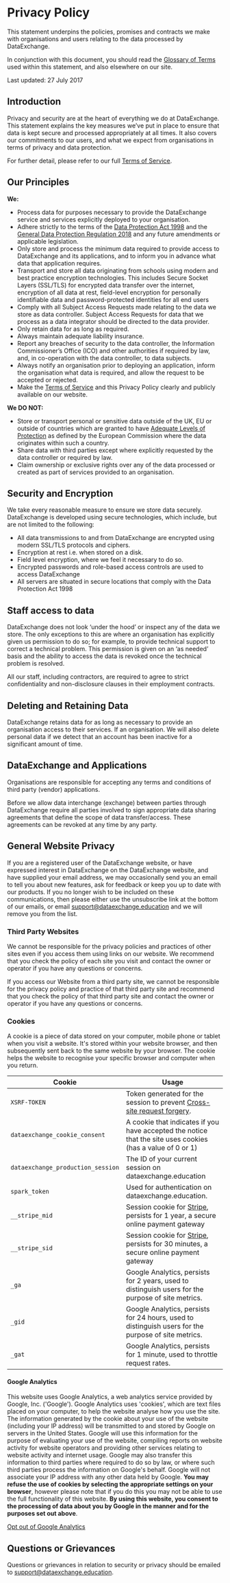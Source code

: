 # Privacy Policy

This statement underpins the policies, promises and contracts we make with organisations and users relating to the data processed by DataExchange.

In conjunction with this document, you should read the [Glossary of Terms](https://dataexchange.education/glossary) used within this statement, and also elsewhere on our site.

Last updated: 27 July 2017

## Introduction

Privacy and security are at the heart of everything we do at DataExchange. This statement explains the key measures we’ve put in place to ensure that data is kept secure and processed appropriately at all times. It also covers our commitments to our users, and what we expect from organisations in terms of privacy and data protection.

For further detail, please refer to our full [Terms of Service](https://dataexchange.education/terms).

## Our Principles

__We:__

* Process data for purposes necessary to provide the DataExchange service and services explicitly deployed to your organisation.
* Adhere strictly to the terms of the [Data Protection Act 1998](http://www.legislation.gov.uk/ukpga/1998/29) and the [General Data Protection Regulation 2018](http://eur-lex.europa.eu/legal-content/EN/TXT/PDF/?uri=CELEX:32016R0679&from=EN) and any future amendments or applicable legislation.
* Only store and process the minimum data required to provide access to DataExchange and its applications, and to inform you in advance what data that application requires.
* Transport and store all data originating from schools using modern and best practice encryption technologies.  This includes Secure Socket Layers (SSL/TLS) for encrypted data transfer over the internet, encryption of all data at rest, field-level encryption for personally identifiable data and password-protected identities for all end users
* Comply with all Subject Access Requests made relating to the data we store as data controller. Subject Access Requests for data that we process as a data integrator should be directed to the data provider.
* Only retain data for as long as required.
* Always maintain adequate liability insurance.
* Report any breaches of security to the data controller, the Information Commissioner’s Office (ICO) and other authorities if required by law, and, in co-operation with the data controller, to data subjects.
* Always notify an organisation prior to deploying an application, inform the organisation what data is required, and allow the request to be accepted or rejected.
* Make the [Terms of Service](https://dataexchange.education/terms) and this Privacy Policy clearly and publicly available on our website.

__We DO NOT:__

* Store or transport personal or sensitive data outside of the UK, EU or outside of countries which are granted to have [Adequate Levels of Protection](https://ec.europa.eu/justice/data-protection/international-transfers/adequacy/index_en.htm) as defined by the European Commission where the data originates within such a country.
* Share data with third parties except where explicitly requested by the data controller or required by law.
* Claim ownership or exclusive rights over any of the data processed or created as part of services provided to an organisation.

## Security and Encryption

We take every reasonable measure to ensure we store data securely. DataExchange is developed using secure technologies, which include, but are not limited to the following:

* All data transmissions to and from DataExchange are encrypted using modern SSL/TLS protocols and ciphers.
* Encryption at rest i.e. when stored on a disk.
* Field level encryption, where we feel it necessary to do so.
* Encrypted passwords and role-based access controls are used to access DataExchange
* All servers are situated in secure locations that comply with the Data Protection Act 1998

## Staff access to data

DataExchange does not look ‘under the hood’ or inspect any of the data we store.  The only exceptions to this are where an organisation has explicitly given us permission to do so; for example, to provide technical support to correct a technical problem. This permission is given on an ‘as needed’ basis and the ability to access the data is revoked once the technical problem is resolved.

All our staff, including contractors, are required to agree to strict confidentiality and non-disclosure clauses in their employment contracts.

## Deleting and Retaining Data

DataExchange retains data for as long as necessary to provide an organisation access to their services. If an organisation.  We will also delete personal data if we detect that an account has been inactive for a significant amount of time.

## DataExchange and Applications

Organisations are responsible for accepting any terms and conditions of third party (vendor) applications.

Before we allow data interchange (exchange) between parties through DataExchange require all parties involved to sign appropriate data sharing agreements that define the scope of data transfer/access. These agreements can be revoked at any time by any party.

## General Website Privacy

If you are a registered user of the DataExchange website, or have expressed interest in DataExchange on the DataExchange website, and have supplied your email address, we may occasionally send you an email to tell you about new features, ask for feedback or keep you up to date with our products. If you no longer wish to be included on these communications, then please either use the unsubscribe link at the bottom of our emails, or email [support@dataexchange.education](mailto:support@dataexchange.education) and we will remove you from the list.

### Third Party Websites

We cannot be responsible for the privacy policies and practices of other sites even if you access them using links on our website. We recommend that you check the policy of each site you visit and contact the owner or operator if you have any questions or concerns.

If you access our Website from a third party site, we cannot be responsible for the privacy policy and practice of that third party site and recommend that you check the policy of that third party site and contact the owner or operator if you have any questions or concerns.

### Cookies

A cookie is a piece of data stored on your computer, mobile phone or tablet when you visit a website. It's stored within your website browser, and then subsequently sent back to the same website by your browser. The cookie helps the website to recognise your specific browser and computer when you return.

| Cookie | Usage |
| --- | --- |
| `XSRF-TOKEN` | Token generated for the session to prevent [Cross-site request forgery](https://en.wikipedia.org/wiki/Cross-site_request_forgery). |
| `dataexchange_cookie_consent` | A cookie that indicates if you have accepted the notice that the site uses cookies (has a value of 0 or 1) |
| `dataexchange_production_session` | The ID of your current session on dataexchange.education  |
| `spark_token` | Used for authentication on dataexchange.education. |
| `__stripe_mid` | Session cookie for [Stripe](https://stripe.com/gb), persists for 1 year, a secure online payment gateway |
| `__stripe_sid` | Session cookie for [Stripe](https://stripe.com/gb), persists for 30 minutes, a secure online payment gateway |
| `_ga` | Google Analytics, persists for 2 years, used to distinguish users for the purpose of site metrics. |
| `_gid` | Google Analytics, persists for 24 hours, used to distinguish users for the purpose of site metrics. |
| `_gat` | Google Analytics, persists for 1 minute, used to throttle request rates. |

#### Google Analytics

This website uses Google Analytics, a web analytics service provided by Google, Inc. ('Google'). Google Analytics uses 'cookies', which are text files placed on your computer, to help the website analyse how you use the site. The information generated by the cookie about your use of the website (including your IP address) will be transmitted to and stored by Google on servers in the United States. Google will use this information for the purpose of evaluating your use of the website, compiling reports on website activity for website operators and providing other services relating to website activity and internet usage. Google may also transfer this information to third parties where required to do so by law, or where such third parties process the information on Google's behalf. Google will not associate your IP address with any other data held by Google. __You may refuse the use of cookies by selecting the appropriate settings on your browser__, however please note that if you do this you may not be able to use the full functionality of this website. __By using this website, you consent to the processing of data about you by Google in the manner and for the purposes set out above__.

[Opt out of Google Analytics](https://tools.google.com/dlpage/gaoptout?hl=en)

## Questions or Grievances

Questions or grievances in relation to security or privacy should be emailed to [support@dataexchange.education](mailto:support@dataexchange.education).
